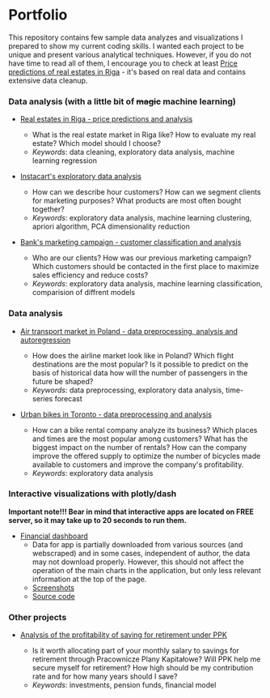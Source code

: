 # Portfolio
This repository contains few sample data analyzes and visualizations I prepared to show my current coding skills. I wanted each project to be unique and present various analytical techniques. However, if you do not have time to read all of them, I encourage you to check at least [Price predictions of real estates in Riga](https://github.com/piotrwieckiewicz/portfolio/blob/master/riga_real_estate/riga_price_prediction.ipynb) - it's based on real data and contains extensive data cleanup.

### Data analysis (with a little bit of ~~magic~~ machine learning)

* [Real estates in Riga - price predictions and analysis](https://github.com/piotrwieckiewicz/portfolio/blob/master/riga_real_estate/riga_price_prediction.ipynb)

  * What is the real estate market in Riga like? How to evaluate my real estate? Which model should I choose?
  * *Keywords*: data cleaning, exploratory data analysis, machine learning regression
  
* [Instacart's exploratory data analysis](https://github.com/piotrwieckiewicz/portfolio/blob/master/instacart/instacart.ipynb)

  * How can we describe hour customers? How can we segment clients for marketing purposes? What products are most often bought together?
  * *Keywords*: exploratory data analysis, machine learning clustering, apriori algorithm, PCA dimensionality reduction 

* [Bank's marketing campaign - customer classification and analysis](https://github.com/piotrwieckiewicz/Portfolio/blob/master/bank_marketing_analysis/bank_marketing_analysis.ipynb)

  * Who are our clients? How was our previous marketing campaign? Which customers should be contacted in the first place to maximize sales efficiency and reduce costs?
  * *Keywords*: exploratory data analysis, machine learning classification, comparision of diffrent models

### Data analysis

* [Air transport market in Poland - data preprocessing, analysis and autoregression](https://github.com/piotrwieckiewicz/Portfolio/blob/master/air_transport_analysis/air_passenger_transport_analysis.ipynb)

  * How does the airline market look like in Poland? Which flight destinations are the most popular? Is it possible to predict on the basis of historical data how will the number of passengers in the future be shaped?
  * *Keywords*: data preprocessing, exploratory data analysis, time-series forecast
  
* [Urban bikes in Toronto - data preprocessing and analysis](https://github.com/piotrwieckiewicz/Portfolio/blob/master/city_bikes_analysis/toronto_bikeshare.ipynb)

  * How can a bike rental company analyze its business? Which places and times are the most popular among customers? What has the biggest impact on the number of rentals? How can the company improve the offered supply to optimize the number of bicycles made available to customers and improve the company's profitability.
  * *Keywords*: exploratory data analysis

### Interactive visualizations with plotly/dash

**Important note!!! Bear in mind that interactive apps are located on FREE server, so it may take up to 20 seconds to run them.**

* [Financial dashboard](https://financial-sample-dashboard.herokuapp.com/)
  * Data for app is partially downloaded from various sources (and webscraped) and in some cases, independent of author, the data may not download properly. However, this should not affect the operation of the main charts in the application, but only less relevant information at the top of the page.
  * [Screenshots](https://imgur.com/a/FORPpje)
  * [Source code](https://github.com/piotrwieckiewicz/portfolio/blob/master/financial_dashboard/financial.py)


### Other projects

* [Analysis of the profitability of saving for retirement under PPK](https://github.com/piotrwieckiewicz/portfolio/blob/master/ppk_analysis/ppk.ipynb)

  * Is it worth allocating part of your monthly salary to savings for retirement through Pracownicze Plany Kapitałowe? Will PPK help me secure myself for retirement? How high should be my contribution rate and for how many years should I save?
  * *Keywords*: investments, pension funds, financial model 

